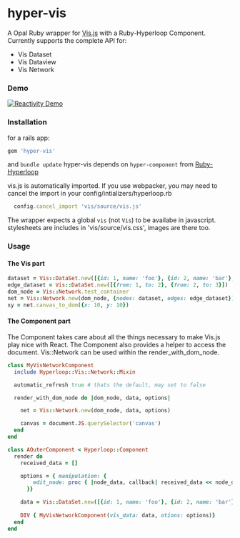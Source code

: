 # hyper-vis

A Opal Ruby wrapper for [Vis.js](http://visjs.org) with a Ruby-Hyperloop Component.
Currently supports the complete API for:
- Vis Dataset
- Vis Dataview
- Vis Network

### Demo

[![Reactivity Demo](http://img.youtube.com/vi/fPSpESBbeMQ/0.jpg)](http://www.youtube.com/watch?v=fPSpESBbeMQ "Reactivity Demo")

### Installation
for a rails app:
```rb
gem 'hyper-vis'
```
and `bundle update`
hyper-vis depends on `hyper-component` from [Ruby-Hyperloop](http://ruby-hyperloop.org)

vis.js is automatically imported. If you use webpacker, you may need to cancel the import in your config/intializers/hyperloop.rb
```rb
  config.cancel_import 'vis/source/vis.js'
```
The wrapper expects a global `vis` (not `Vis`) to be availabe in javascript. 
stylesheets are includes in 'vis/source/vis.css', images are there too.

### Usage

#### The Vis part
```rb
dataset = Vis::DataSet.new([{id: 1, name: 'foo'}, {id: 2, name: 'bar'}, {id: 3, name: 'pub'}])
edge_dataset = Vis::DataSet.new([{from: 1, to: 2}, {from: 2, to: 3}])
dom_node = Vis::Network.test_container
net = Vis::Network.new(dom_node, {nodes: dataset, edges: edge_dataset})
xy = net.canvas_to_dom({x: 10, y: 10})
```
#### The Component part
The Component takes care about all the things necessary to make Vis.js play nice with React.
The Component also provides a helper to access the document.
Vis::Network can be used within the render_with_dom_node.
```rb
class MyVisNetworkComponent
  include Hyperloop::Vis::Network::Mixin

  automatic_refresh true # thats the default, may set to false

  render_with_dom_node do |dom_node, data, options|

    net = Vis::Network.new(dom_node, data, options)

    canvas = document.JS.querySelector('canvas')
  end
end

class AOuterComponent < Hyperloop::Component
  render do
    received_data = []

    options = { manipulation: {
        edit_node: proc { |node_data, callback| received_data << node_data }
      }}

    data = Vis::DataSet.new([{id: 1, name: 'foo'}, {id: 2, name: 'bar'}, {id: 3, name: 'pub'}])
    
    DIV { MyVisNetworkComponent(vis_data: data, otions: options)}
  end
end
```
